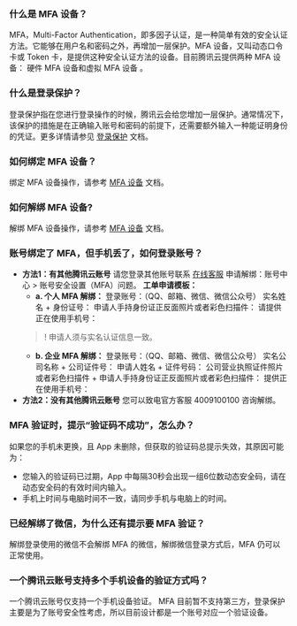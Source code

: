 ### 什么是 MFA 设备？
MFA，Multi-Factor Authentication，即多因子认证，是一种简单有效的安全认证方法。它能够在用户名和密码之外，再增加一层保护。MFA 设备，又叫动态口令卡或 Token 卡，是提供这种安全认证方法的设备。目前腾讯云提供两种 MFA 设备： 硬件 MFA 设备和虚拟 MFA 设备 。

### 什么是登录保护？
登录保护指在您进行登录操作的时候，腾讯云会给您增加一层保护。通常情况下，该保护的措施是在正确输入账号和密码的前提下，还需要额外输入一种能证明身份的凭证。更多详情请参见  [登录保护](https://cloud.tencent.com/document/product/378/8392) 文档。


### 如何绑定 MFA 设备？

绑定 MFA 设备操作，请参考 [MFA 设备](https://cloud.tencent.com/document/product/378/37310) 文档。

### 如何解绑 MFA 设备?

解绑  MFA 设备操作，请参考 [MFA 设备](https://cloud.tencent.com/document/product/378/37310) 文档。

### 账号绑定了 MFA，但手机丢了，如何登录账号？
- **方法1：有其他腾讯云账号**
请您登录其他账号联系 [在线客服](https://cloud.tencent.com/act/event/Online_service) 申请解绑：账号中心 > 账号安全设置（MFA）问题。
**工单申请模板：**
	- **a. 个人 MFA 解绑：**
	登录账号：（QQ、邮箱、微信、微信公众号） 
	实名姓名 + 身份证号： 
	申请人手持身份证正反面照片或者彩色扫描件：
	请提供正在使用手机号：
	>! 申请人须与实名认证信息一致。
	>
	- **b. 企业 MFA 解绑：**
	登录账号：（QQ、邮箱、微信、微信公众号） 
	实名公司名称 + 公司证件号： 
	申请人姓名 + 证件号码：
	公司营业执照证件照片或者彩色扫描件 + 申请人手持身份证正反面照片或者彩色扫描件：
	提供正在使用手机号：
- **方法2：没有其他腾讯云账号**
您可以致电官方客服 4009100100 咨询解绑。


### MFA 验证时，提示“验证码不成功”，怎么办？

如果您的手机未更换，且 App 未删除，但获取的验证码总提示失效，其原因可能为：
- 您输入的验证码已过期，App 中每隔30秒会出现一组6位数动态安全码，请在动态安全码的有效时间内输入。
- 手机上时间与电脑时间不一致，请同步手机与电脑上的时间。


### 已经解绑了微信，为什么还有提示要 MFA 验证？
解绑登录使用的微信不会解绑 MFA 的微信，解绑微信登录方式后，MFA 仍可以正常使用。


### 一个腾讯云账号支持多个手机设备的验证方式吗？
一个腾讯云账号仅支持一个手机设备验证。
MFA 目前暂不支持第三方，登录保护主要是为了账号安全性考虑，所以目前设计都是一个账号对应一个验证设备。
